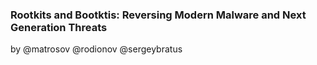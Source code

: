 ### Rootkits and Bootktis: Reversing Modern Malware and Next Generation Threats
by @matrosov @rodionov @sergeybratus
